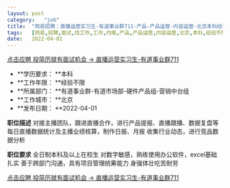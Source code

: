 ```yaml
---
layout:	post
category:	"job"
title:	"网易招聘：直播运营实习生-有道事业群711-产品-产品运营-内容运营-北京本科经验不限"
tags:	[网易,招聘,面试,找工作,工作,内推,产品,产品运营,内容运营,北京,本科,经验不限]
date:	2022-04-01
---
```


[点击应聘 投简历就有面试机会 -> 直播运营实习生-有道事业群711](http://mobile.bole.netease.com/bole/boleDetail?id=39357&employeeId=346f03c3cda5f04c&key=all)



- **学历要求： **本科
- **工作年限： **经验不限
- **所属部门： **有道事业群-有道市场部-硬件产品组-营销中台组
- **工作城市： **北京
- **发布日期： **2022-04-01



**职位描述**
对接主播团队，跟进直播合作，进行产品提报、直播跟播、数据复盘等
每日直播数据统计及主播业绩核算，制作日报、月报
收集行业动态，进行竞品数据分析



**职位要求**
全日制本科及以上在校生
对数字敏感，熟练使用办公软件，excel基础扎实
善于跨部门沟通，具有项目管理统筹能力
身强体壮吃苦耐劳



[点击应聘 投简历就有面试机会 -> 直播运营实习生-有道事业群711](http://mobile.bole.netease.com/bole/boleDetail?id=39357&employeeId=346f03c3cda5f04c&key=all)